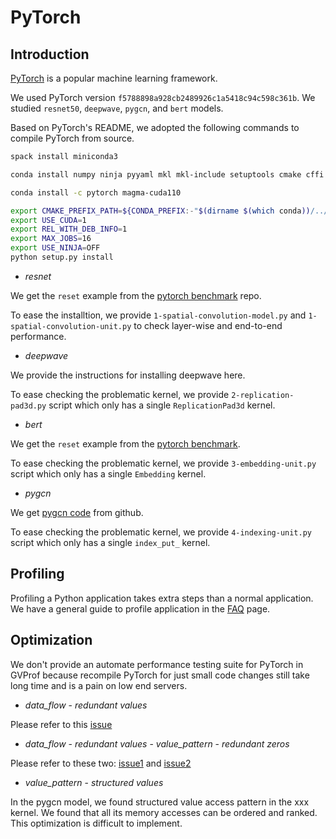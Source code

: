 # PyTorch

## Introduction

[PyTorch](https://pytorch.org/) is a popular machine learning framework.

We used PyTorch version `f5788898a928cb2489926c1a5418c94c598c361b`. We studied `resnet50`, `deepwave`, `pygcn`, and `bert` models. 

Based on PyTorch's README, we adopted the following commands to compile PyTorch from source.

```bash
spack install miniconda3

conda install numpy ninja pyyaml mkl mkl-include setuptools cmake cffi typing_extensions future six requests dataclasses

conda install -c pytorch magma-cuda110

export CMAKE_PREFIX_PATH=${CONDA_PREFIX:-"$(dirname $(which conda))/../"}
export USE_CUDA=1
export REL_WITH_DEB_INFO=1
export MAX_JOBS=16
export USE_NINJA=OFF 
python setup.py install
```

- *resnet*

We get the `reset` example from the [pytorch benchmark](https://github.com/pytorch/benchmark/tree/master/torchbenchmark/models/resnet50) repo. 

To ease the installtion, we provide `1-spatial-convolution-model.py` and `1-spatial-convolution-unit.py` to check layer-wise and end-to-end performance.

- *deepwave*

We provide the instructions for installing deepwave here.

To ease checking the problematic kernel, we provide `2-replication-pad3d.py` script which only has a single `ReplicationPad3d` kernel.

- *bert*

We get the `reset` example from the [pytorch benchmark](https://github.com/pytorch/benchmark/tree/master/torchbenchmark/models/resnet50).

To ease checking the problematic kernel, we provide `3-embedding-unit.py` script which only has a single `Embedding` kernel.

- *pygcn*

We get [pygcn code](https://github.com/tkipf/pygcn) from github.

To ease checking the problematic kernel, we provide `4-indexing-unit.py` script which only has a single `index_put_` kernel.

## Profiling

Profiling a Python application takes extra steps than a normal application. We have a general guide to profile application in the [FAQ](https://gvprof.readthedocs.io/en/latest/faq.html) page.

## Optimization

We don't provide an automate performance testing suite for PyTorch in GVProf because recompile PyTorch for just small code changes still take long time and is a pain on low end servers. 

- *data_flow* - *redundant values*

Please refer to this [issue](https://github.com/pytorch/pytorch/issues/48539)

- *data_flow* - *redundant values* - *value_pattern* - *redundant zeros*

Please refer to these two: [issue1](https://github.com/pytorch/pytorch/issues/48889) and [issue2](https://github.com/pytorch/pytorch/issues/49663)

- *value_pattern* - *structured values*

In the pygcn model, we found structured value access pattern in the xxx kernel. We found that all its memory accesses can be ordered and ranked. This optimization is difficult to implement.